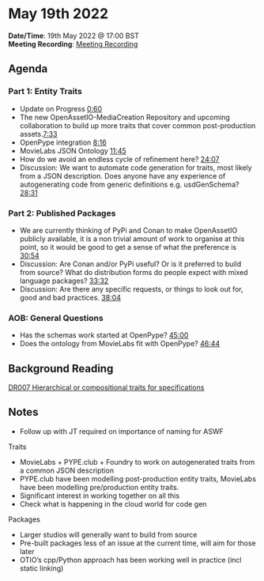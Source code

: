 # May 19th 2022

**Date/Time**: 19th May 2022 @ 17:00 BST <br>
**Meeting Recording**: [Meeting Recording](https://drive.google.com/file/d/1Q0z7iuUuF9rmiZ47B_gvp5cSjb5Hvrwu/view?usp=sharing)


## Agenda

### Part 1: Entity Traits
* Update on Progress [0:60](https://drive.google.com/file/d/1-roN0Dn63BLiX8_lLJ40oCqlRTkYZfhY/view?t=60)
* The new OpenAssetIO-MediaCreation Repository and upcoming collaboration to build up more traits that cover common post-production assets.[7:33](https://drive.google.com/file/d/1-roN0Dn63BLiX8_lLJ40oCqlRTkYZfhY/view?t=453)
* OpenPype integration [8:16](https://drive.google.com/file/d/1-roN0Dn63BLiX8_lLJ40oCqlRTkYZfhY/view?t=496)
* MovieLabs JSON Ontology [11:45](https://drive.google.com/file/d/1-roN0Dn63BLiX8_lLJ40oCqlRTkYZfhY/view?t=705)
* How do we avoid an endless cycle of refinement here? [24:07](https://drive.google.com/file/d/1-roN0Dn63BLiX8_lLJ40oCqlRTkYZfhY/view?t=1447)
* Discussion: We want to automate code generation for traits, most likely from a JSON description. Does anyone have any experience of autogenerating code from generic definitions e.g. usdGenSchema? [28:31](https://drive.google.com/file/d/1-roN0Dn63BLiX8_lLJ40oCqlRTkYZfhY/view?t=1711)

### Part 2: Published Packages
* We are currently thinking of PyPi and Conan to make OpenAssetIO publicly available, it is a non trivial amount of work to organise at this point, so it would be good to get a sense of what the preference is [30:54](https://drive.google.com/file/d/1-roN0Dn63BLiX8_lLJ40oCqlRTkYZfhY/view?t=1854)
* Discussion: Are Conan and/or PyPi useful? Or is it preferred to build from source? What do distribution forms do people expect with mixed language packages? [33:32](https://drive.google.com/file/d/1-roN0Dn63BLiX8_lLJ40oCqlRTkYZfhY/view?t=2012)
* Discussion: Are there any specific requests, or things to look out for, good and bad practices. [38:04](https://drive.google.com/file/d/1-roN0Dn63BLiX8_lLJ40oCqlRTkYZfhY/view?t=2284)

### AOB: General Questions
* Has the schemas work started at OpenPype? [45:00](https://drive.google.com/file/d/1-roN0Dn63BLiX8_lLJ40oCqlRTkYZfhY/view?t=2700)
* Does the ontology from MovieLabs fit with OpenPype? [46:44](https://drive.google.com/file/d/1-roN0Dn63BLiX8_lLJ40oCqlRTkYZfhY/view?t=2803)

## Background Reading

[DR007 Hierarchical or compositional traits for specifications](https://github.com/TheFoundryVisionmongers/OpenAssetIO/blob/main/decisions/DR007-Hierarchical-or-compositional-traits-for-specifications.md)

## Notes

* Follow up with JT required on importance of naming for ASWF

Traits

* MovieLabs + PYPE.club + Foundry to work on autogenerated traits from a common JSON description
* PYPE.club have been modelling post-production entity traits, MovieLabs have been modelling pre/production entity traits.
* Significant interest in working together on all this
* Check what is happening in the cloud world for code gen

Packages

* Larger studios will generally want to build from source
* Pre-built packages less of an issue at the current time, will aim for those later
* OTIO’s cpp/Python approach has been working well in practice (incl static linking)
